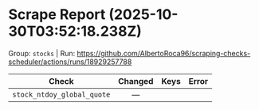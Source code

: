 # Scrape Report (2025-10-30T03:52:18.238Z)

Group: `stocks`  |  Run: https://github.com/AlbertoRoca96/scraping-checks-scheduler/actions/runs/18929257788

| Check | Changed | Keys | Error |
|---|:---:|:--|:--|
| `stock_ntdoy_global_quote` | — |  |  |
